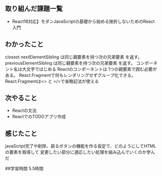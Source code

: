 ## 取り組んだ課題一覧
  - React18対応】モダンJavaScriptの基礎から始める挫折しないためのReact入門
    
## わかったこと
closest
nextElementSibling は同じ親要素を持つ次の兄弟要素 を返す。
previousElementSibling  は同じ親要素を持つ次の兄弟要素 を返す。
コンポーネント名は大文字ではじめる
Reactのコンポーネントは 1つの親要素で囲む必要がある。
React.Fragmentで何もレンダリングせずグループ化できる。
React.Fragmentは<> と </>で省略記法が使える

## 次やること
- Reactの文法
- ReactでのTODOアプリ作成
    
## 感じたこと
javaScript完了や削除、戻るボタンの機能を作る仮定で、どのようにしてHTMLの要素を取得して
変更したい部分に適応したい処理を組み込んでいくのか学んだ

##学習時間
5.5時間
